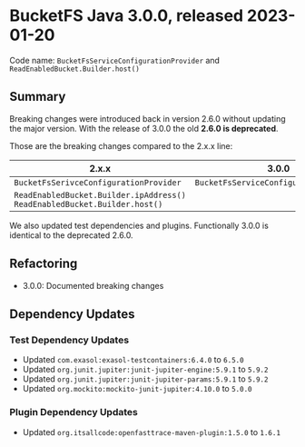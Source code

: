 # BucketFS Java 3.0.0, released 2023-01-20

Code name: `BucketFsServiceConfigurationProvider` and `ReadEnabledBucket.Builder.host()`

## Summary

Breaking changes were introduced back in version 2.6.0 without updating the major version. With the release of 3.0.0 the old **2.6.0 is deprecated**.

Those are the breaking changes compared to the 2.x.x line:

| 2.x.x                                                                      | 3.0.0                                  |
|----------------------------------------------------------------------------|----------------------------------------|
| `BucketFsSerivceConfigurationProvider`                                     | `BucketFsServiceConfigurationProvider` |
| `ReadEnabledBucket.Builder.ipAddress()` `ReadEnabledBucket.Builder.host()` |

We also updated test dependencies and plugins. Functionally 3.0.0 is identical to the deprecated 2.6.0.

## Refactoring

* 3.0.0: Documented breaking changes

## Dependency Updates

### Test Dependency Updates

* Updated `com.exasol:exasol-testcontainers:6.4.0` to `6.5.0`
* Updated `org.junit.jupiter:junit-jupiter-engine:5.9.1` to `5.9.2`
* Updated `org.junit.jupiter:junit-jupiter-params:5.9.1` to `5.9.2`
* Updated `org.mockito:mockito-junit-jupiter:4.10.0` to `5.0.0`

### Plugin Dependency Updates

* Updated `org.itsallcode:openfasttrace-maven-plugin:1.5.0` to `1.6.1`
